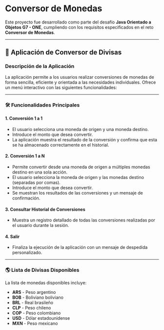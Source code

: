 # Conversor de Monedas 

Este proyecto fue desarrollado como parte del desafío **Java Orientado a Objetos G7 - ONE**, cumpliendo con los requisitos especificados en el reto **Conversor de Monedas**.

---

## 🌟 Aplicación de Conversor de Divisas

### Descripción de la Aplicación

La aplicación permite a los usuarios realizar conversiones de monedas de forma sencilla, eficiente y orientada a las necesidades individuales. Ofrece un menú interactivo con las siguientes funcionalidades:

---

### 🛠️ Funcionalidades Principales

#### 1. **Conversión 1 a 1**
- El usuario selecciona una moneda de origen y una moneda destino.
- Introduce el monto que desea convertir.
- La aplicación muestra el resultado de la conversión y confirma que esta se ha almacenado correctamente en el historial.

#### 2. **Conversión 1 a N**
- Permite convertir desde una moneda de origen a múltiples monedas destino en una sola acción.
- El usuario selecciona la moneda de origen y las monedas destino (separadas por comas).
- Introduce el monto que desea convertir.
- Se muestran los resultados de las conversiones y un mensaje de confirmación.

#### 3. **Consultar Historial de Conversiones**
- Muestra un registro detallado de todas las conversiones realizadas por el usuario durante la sesión.

#### 4. **Salir**
- Finaliza la ejecución de la aplicación con un mensaje de despedida personalizado.

---

### 🌎 Lista de Divisas Disponibles
La lista de monedas disponibles incluye:
- **ARS** - Peso argentino  
- **BOB** - Boliviano boliviano  
- **BRL** - Real brasileño  
- **CLP** - Peso chileno  
- **COP** - Peso colombiano  
- **USD** - Dólar estadounidense  
- **MXN** - Peso mexicano  
